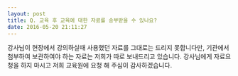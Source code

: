```yaml
---
layout: post
title: Q. 교육 후 교육에 대한 자료를 송부받을 수 있나요?
date: 2016-05-20 21:11:27
---
```


강사님이 현장에서 강의하실때 사용했던 자료를 그대로는 드리지 못합니다만,
기관에서 첨부하여 보관하여야 하는 자료는 저희가 따로 보내드리고 있습니다.
강사님에게 자료요청을 하지 마시고 저희 교육원에 요청 해 주심이 감사하겠습니다.
